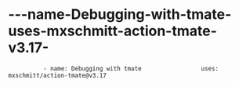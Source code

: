 # ---name-Debugging-with-tmate-uses-mxschmitt-action-tmate-v3.17-
              - name: Debugging with tmate                 uses: mxschmitt/action-tmate@v3.17             
